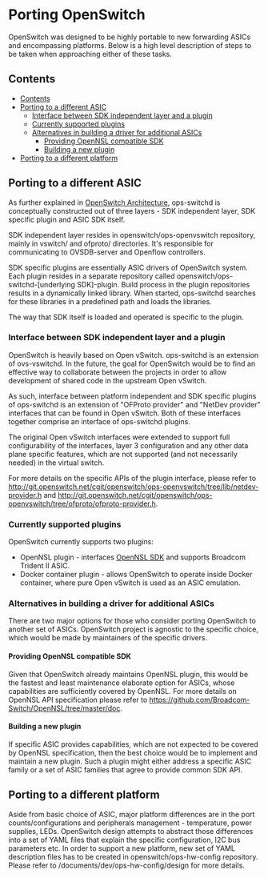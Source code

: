 Porting OpenSwitch
==================
OpenSwitch was designed to be highly portable to new forwarding ASICs and encompassing platforms.
Below is a high level description of steps to be taken when approaching either of these tasks.

## Contents
- [Contents](#contents)
- [Porting to a different ASIC](#porting-to-a-different-asic)
	- [Interface between SDK independent layer and a plugin](#interface-between-sdk-independent-layer-and-a-plugin)
	- [Currently supported plugins](#currently-supported-plugins)
	- [Alternatives in building a driver for additional ASICs](#alternatives-in-building-a-driver-for-additional-asics)
		- [Providing OpenNSL compatible SDK](#providing-opennsl-compatible-sdk)
		- [Building a new plugin](#building-a-new-plugin)
- [Porting to a different platform](#porting-to-a-different-platform)

## Porting to a different ASIC
As further explained in [OpenSwitch Architecture](/documents/user/architecture),
ops-switchd is conceptually constructed out of three layers -
SDK independent layer, SDK specific plugin and ASIC SDK itself.

SDK independent layer resides in openswitch/ops-openvswitch repository, mainly in vswitch/  and ofproto/ directories.
It's responsible for communicating to OVSDB-server and Openflow controllers.

SDK specific plugins are essentially ASIC drivers of OpenSwitch system.
Each plugin resides in a separate repository called openswitch/ops-switchd-[underlying SDK]-plugin.
Build process in the plugin repositories results in a dynamically linked library.
When started, ops-switchd searches for these libraries in a predefined path and loads the libraries.

The way that SDK itself is loaded and operated is specific to the plugin.

### Interface between SDK independent layer and a plugin
OpenSwitch is heavily based on Open vSwitch. ops-switchd is an extension of ovs-vswitchd.
In the future, the goal for OpenSwitch would be to find an effective way to collaborate
between the projects in order to allow development of shared code in the upstream Open vSwitch.

As such, interface between platform independent and SDK specific plugins of ops-switchd is an
extension of "OFProto provider" and "NetDev provider" interfaces that can be found in Open vSwitch.
Both of these interfaces together comprise an interface of ops-switchd plugins.

The original Open vSwitch interfaces were extended to support full configurability of the interfaces,
layer 3 configuration and any other data plane specific features, which are not supported
(and not necessarily needed) in the virtual switch.

For more details on the specific APIs of the plugin interface, please refer to
http://git.openswitch.net/cgit/openswitch/ops-openvswitch/tree/lib/netdev-provider.h
and http://git.openswitch.net/cgit/openswitch/ops-openvswitch/tree/ofproto/ofproto-provider.h.

### Currently supported plugins
OpenSwitch currently supports two plugins:
* OpenNSL plugin - interfaces [OpenNSL SDK](https://github.com/Broadcom-Switch/OpenNSL) and supports Broadcom Trident II ASIC.
* Docker container plugin - allows OpenSwitch to operate inside Docker container, where pure Open vSwitch is used as an ASIC emulation.

### Alternatives in building a driver for additional ASICs
There are two major options for those who consider porting OpenSwitch to another set of ASICs.
OpenSwitch project is agnostic to the specific choice, which would be made by maintainers of the specific drivers.

#### Providing OpenNSL compatible SDK
Given that OpenSwitch already maintains OpenNSL plugin, this would be the fastest and least maintenance elaborate option for ASICs,
whose capabilities are sufficiently covered by OpenNSL.
For more details on OpenNSL API specification please refer to https://github.com/Broadcom-Switch/OpenNSL/tree/master/doc.

#### Building a new plugin
If specific ASIC provides capabilities, which are not expected to be covered by OpenNSL specification,
then the best choice would be to implement and maintain a new plugin.
Such a plugin might either address a specific ASIC family or a set of ASIC families that agree to provide common SDK API.

## Porting to a different platform
Aside from basic choice of ASIC, major platform differences are in the port counts/configurations and peripherals
management - temperature, power supplies, LEDs.
OpenSwitch design attempts to abstract those differences into a set of YAML files that explain the specific configuration,
I2C bus parameters etc.
In order to support a new platform, new set of YAML description files has to be created in openswitch/ops-hw-config repository.
Please refer to /documents/dev/ops-hw-config/design for more details.
